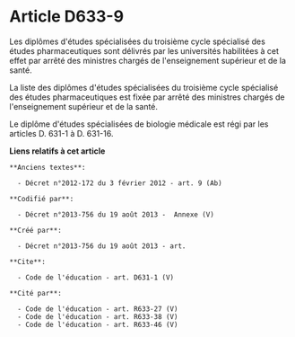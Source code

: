 # Article D633-9

Les diplômes d'études spécialisées du troisième cycle spécialisé des études pharmaceutiques sont délivrés par les universités
habilitées à cet effet par arrêté des ministres chargés de l'enseignement supérieur et de la santé. 

La liste des diplômes d'études spécialisées du troisième cycle spécialisé des études pharmaceutiques est fixée par arrêté des
ministres chargés de l'enseignement supérieur et de la santé. 

Le diplôme d'études spécialisées de biologie médicale est régi par les articles D. 631-1 à D. 631-16.

**Liens relatifs à cet article**

	**Anciens textes**:

	  - Décret n°2012-172 du 3 février 2012 - art. 9 (Ab)

	**Codifié par**:

	  - Décret n°2013-756 du 19 août 2013 -  Annexe (V)

	**Créé par**:

	  - Décret n°2013-756 du 19 août 2013 - art.

	**Cite**:

	  - Code de l'éducation - art. D631-1 (V)

	**Cité par**:

	  - Code de l'éducation - art. R633-27 (V)
	  - Code de l'éducation - art. R633-38 (V)
	  - Code de l'éducation - art. R633-46 (V)
